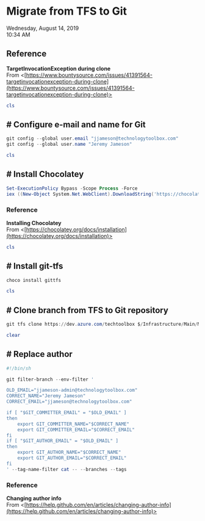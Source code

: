 # Migrate from TFS to Git

Wednesday, August 14, 2019\
10:34 AM

## Reference

**TargetInvocationException during clone**\
From <[https://www.bountysource.com/issues/41391564-targetinvocationexception-during-clone](https://www.bountysource.com/issues/41391564-targetinvocationexception-during-clone)>

```PowerShell
cls
```

## # Configure e-mail and name for Git

```PowerShell
git config --global user.email "jjameson@technologytoolbox.com"
git config --global user.name "Jeremy Jameson"
```

```PowerShell
cls
```

## # Install Chocolatey

```PowerShell
Set-ExecutionPolicy Bypass -Scope Process -Force
iex ((New-Object System.Net.WebClient).DownloadString('https://chocolatey.org/install.ps1'))
```

### Reference

**Installing Chocolatey**\
From <[https://chocolatey.org/docs/installation](https://chocolatey.org/docs/installation)>

```PowerShell
cls
```

## # Install git-tfs

```PowerShell
choco install gittfs
```

```PowerShell
cls
```

## # Clone branch from TFS to Git repository

```PowerShell
git tfs clone https://dev.azure.com/techtoolbox $/Infrastructure/Main/MDT-Build$
```

```PowerShell
clear
```

## # Replace author

```PowerShell
#!/bin/sh

git filter-branch --env-filter '

OLD_EMAIL="jjameson-admin@technologytoolbox.com"
CORRECT_NAME="Jeremy Jameson"
CORRECT_EMAIL="jjameson@technologytoolbox.com"

if [ "$GIT_COMMITTER_EMAIL" = "$OLD_EMAIL" ]
then
    export GIT_COMMITTER_NAME="$CORRECT_NAME"
    export GIT_COMMITTER_EMAIL="$CORRECT_EMAIL"
fi
if [ "$GIT_AUTHOR_EMAIL" = "$OLD_EMAIL" ]
then
    export GIT_AUTHOR_NAME="$CORRECT_NAME"
    export GIT_AUTHOR_EMAIL="$CORRECT_EMAIL"
fi
' --tag-name-filter cat -- --branches --tags
```

### Reference

**Changing author info**\
From <[https://help.github.com/en/articles/changing-author-info](https://help.github.com/en/articles/changing-author-info)>
